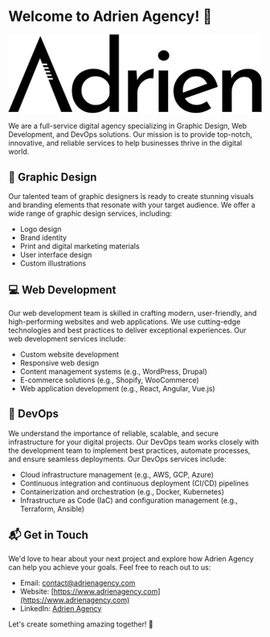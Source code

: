 # Welcome to Adrien Agency! :wave:

![Adrien Agency Banner](./logo.png)

We are a full-service digital agency specializing in Graphic Design, Web Development, and DevOps solutions. Our mission is to provide top-notch, innovative, and reliable services to help businesses thrive in the digital world.

## :art: Graphic Design

Our talented team of graphic designers is ready to create stunning visuals and branding elements that resonate with your target audience. We offer a wide range of graphic design services, including:

- Logo design
- Brand identity
- Print and digital marketing materials
- User interface design
- Custom illustrations

## :computer: Web Development

Our web development team is skilled in crafting modern, user-friendly, and high-performing websites and web applications. We use cutting-edge technologies and best practices to deliver exceptional experiences. Our web development services include:

- Custom website development
- Responsive web design
- Content management systems (e.g., WordPress, Drupal)
- E-commerce solutions (e.g., Shopify, WooCommerce)
- Web application development (e.g., React, Angular, Vue.js)

## :wrench: DevOps

We understand the importance of reliable, scalable, and secure infrastructure for your digital projects. Our DevOps team works closely with the development team to implement best practices, automate processes, and ensure seamless deployments. Our DevOps services include:

- Cloud infrastructure management (e.g., AWS, GCP, Azure)
- Continuous integration and continuous deployment (CI/CD) pipelines
- Containerization and orchestration (e.g., Docker, Kubernetes)
- Infrastructure as Code (IaC) and configuration management (e.g., Terraform, Ansible)

## :mailbox_with_mail: Get in Touch

We'd love to hear about your next project and explore how Adrien Agency can help you achieve your goals. Feel free to reach out to us:

- Email: [contact@adrienagency.com](mailto:contact@adrienagency.com)
- Website: [https://www.adrienagency.com](https://www.adrienagency.com)
- LinkedIn: [Adrien Agency](https://www.linkedin.com/company/adrien-agency)

Let's create something amazing together! :rocket:
